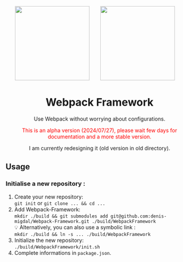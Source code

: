 <div align="center">
  <img width="200" height="200"
    src="https://cdn.worldvectorlogo.com/logos/html5-1.svg">
  <a href="https://github.com/webpack/webpack">
    <img width="200" height="200" vspace="" hspace="25"
      src="https://worldvectorlogo.com/logos/webpack.svg">
  </a>
  <h1>Webpack Framework</h1>

  <p>Use Webpack without worrying about configurations.</p>
  
  <p style="color:red">This is an alpha version (2024/07/27), please wait few days for documentation and a more stable version.</p>
  
  <p>I am currently redesigning it (old version in old directory).</p>
</div>

## Usage

### Initialise a new repository :

1. Create your new repository:<br/>
   `git init` or `git clone ... && cd ...`
2. Add Webpack-Framework:<br/>
   `mkdir ./build && git submodules add git@github.com:denis-migdal/Webpack-Framework.git ./build/WebpackFramework`<br/>
   💡 Alternatively, you can also use a symbolic link :<br/>
   `mkdir ./build && ln -s ... ./build/WebpackFramework`
3. Initialize the new repository:<br/>
   `./build/WebpackFramework/init.sh`
4. Complete informations in `package.json`.<br/>